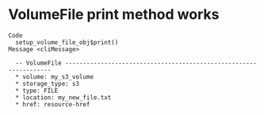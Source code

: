 # VolumeFile print method works

    Code
      setup_volume_file_obj$print()
    Message <cliMessage>
      
      -- VolumeFile ------------------------------------------------------------------
      * volume: my_s3_volume
      * storage_type: s3
      * type: FILE
      * location: my_new_file.txt
      * href: resource-href

